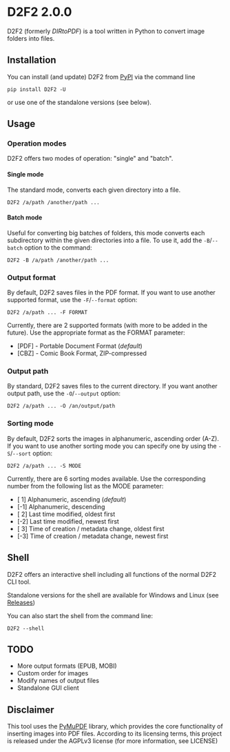 # D2F2 2.0.0

D2F2 (formerly _DIRtoPDF_) is a tool written in Python to convert image folders into files.

## Installation

You can install (and update) D2F2 from [PyPI](https://pypi.org/project/D2F2) via the command line

```commandline
pip install D2F2 -U
```

or use one of the standalone versions (see below).

## Usage

### Operation modes

D2F2 offers two modes of operation: "single" and "batch".

#### Single mode

The standard mode, converts each given directory into a file.

```commandline
D2F2 /a/path /another/path ...
```

#### Batch mode

Useful for converting big batches of folders, this mode converts each subdirectory within the given directories into a file. To use it, add the ``-B``/``--batch`` option to the command:

```commandline
D2F2 -B /a/path /another/path ...
```

### Output format

By default, D2F2 saves files in the PDF format. If you want to use another supported format, use the ``-F``/``--format`` option:

```commandline
D2F2 /a/path ... -F FORMAT
```

Currently, there are 2 supported formats (with more to be added in the future). Use the appropriate format as the FORMAT parameter:

* [PDF] - Portable Document Format (_default_)
* [CBZ] - Comic Book Format, ZIP-compressed

### Output path

By standard, D2F2 saves files to the current directory. If you want another output path, use the ``-O``/``--output`` option:

```commandline
D2F2 /a/path ... -O /an/output/path 
```

### Sorting mode

By default, D2F2 sorts the images in alphanumeric, ascending order (A-Z). If you want to use another sorting mode you can specify one by using the ``-S``/``--sort`` option:

```commandline
D2F2 /a/path ... -S MODE
```

Currently, there are 6 sorting modes available. Use the corresponding number from the following list as the MODE parameter:

* [ 1] Alphanumeric, ascending (_default_)
* [-1] Alphanumeric, descending
* [ 2] Last time modified, oldest first
* [-2] Last time modified, newest first
* [ 3] Time of creation / metadata change, oldest first
* [-3] Time of creation / metadata change, newest first

## Shell

D2F2 offers an interactive shell including all functions of the normal D2F2 CLI tool.

Standalone versions for the shell are available for Windows and Linux (see [Releases](https://github.com/DomCie/D2F2/releases))

You can also start the shell from the command line:

```commandline
D2F2 --shell
```

## TODO

* More output formats (EPUB, MOBI)
* Custom order for images
* Modify names of output files
* Standalone GUI client

## Disclaimer

This tool uses the [PyMuPDF](https://github.com/pymupdf/PyMuPDF) library, which provides the core functionality of inserting images into PDF files. According to its licensing terms, this project is released under the AGPLv3 license (for more information, see LICENSE)